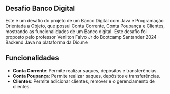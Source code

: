 ## Desafio Banco Digital

Este é um desafio do projeto de um Banco Digital com Java e Programação Orientada a Objeto, que possui Conta Corrente, Conta Poupança e Clientes, mostrando as funcionalidades de um Banco digital. Este desafio foi proposto pelo professor Venilton Falvo Jr do Bootcamp Santander 2024 - Backend Java na plataforma da Dio.me

## Funcionalidades

- **Conta Corrente**: Permite realizar saques, depósitos e transferências.
- **Conta Poupança**:  Permite realizar saques, depósitos e transferências.
- **Clientes**: Permite adicionar clientes, remover e o gerenciamento de clientes.
